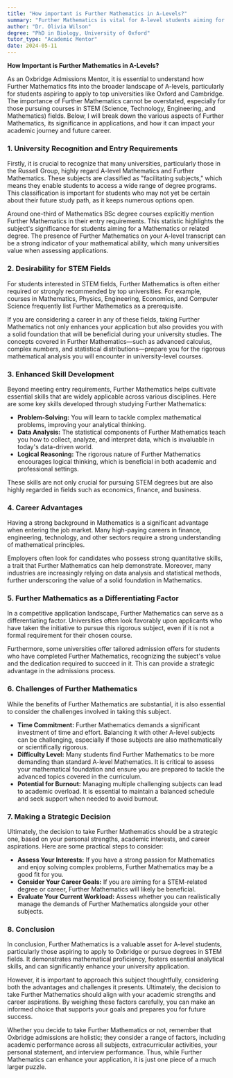 ```yaml
---
title: "How important is Further Mathematics in A-Levels?"
summary: "Further Mathematics is vital for A-level students aiming for top universities, especially in STEM fields, enhancing applications and future career prospects."
author: "Dr. Olivia Wilson"
degree: "PhD in Biology, University of Oxford"
tutor_type: "Academic Mentor"
date: 2024-05-11
---
```


**How Important is Further Mathematics in A-Levels?**

As an Oxbridge Admissions Mentor, it is essential to understand how Further Mathematics fits into the broader landscape of A-levels, particularly for students aspiring to apply to top universities like Oxford and Cambridge. The importance of Further Mathematics cannot be overstated, especially for those pursuing courses in STEM (Science, Technology, Engineering, and Mathematics) fields. Below, I will break down the various aspects of Further Mathematics, its significance in applications, and how it can impact your academic journey and future career.

### 1. **University Recognition and Entry Requirements**

Firstly, it is crucial to recognize that many universities, particularly those in the Russell Group, highly regard A-level Mathematics and Further Mathematics. These subjects are classified as "facilitating subjects," which means they enable students to access a wide range of degree programs. This classification is important for students who may not yet be certain about their future study path, as it keeps numerous options open.

Around one-third of Mathematics BSc degree courses explicitly mention Further Mathematics in their entry requirements. This statistic highlights the subject's significance for students aiming for a Mathematics or related degree. The presence of Further Mathematics on your A-level transcript can be a strong indicator of your mathematical ability, which many universities value when assessing applications.

### 2. **Desirability for STEM Fields**

For students interested in STEM fields, Further Mathematics is often either required or strongly recommended by top universities. For example, courses in Mathematics, Physics, Engineering, Economics, and Computer Science frequently list Further Mathematics as a prerequisite. 

If you are considering a career in any of these fields, taking Further Mathematics not only enhances your application but also provides you with a solid foundation that will be beneficial during your university studies. The concepts covered in Further Mathematics—such as advanced calculus, complex numbers, and statistical distributions—prepare you for the rigorous mathematical analysis you will encounter in university-level courses.

### 3. **Enhanced Skill Development**

Beyond meeting entry requirements, Further Mathematics helps cultivate essential skills that are widely applicable across various disciplines. Here are some key skills developed through studying Further Mathematics:

- **Problem-Solving:** You will learn to tackle complex mathematical problems, improving your analytical thinking.
- **Data Analysis:** The statistical components of Further Mathematics teach you how to collect, analyze, and interpret data, which is invaluable in today's data-driven world.
- **Logical Reasoning:** The rigorous nature of Further Mathematics encourages logical thinking, which is beneficial in both academic and professional settings.

These skills are not only crucial for pursuing STEM degrees but are also highly regarded in fields such as economics, finance, and business. 

### 4. **Career Advantages**

Having a strong background in Mathematics is a significant advantage when entering the job market. Many high-paying careers in finance, engineering, technology, and other sectors require a strong understanding of mathematical principles. 

Employers often look for candidates who possess strong quantitative skills, a trait that Further Mathematics can help demonstrate. Moreover, many industries are increasingly relying on data analysis and statistical methods, further underscoring the value of a solid foundation in Mathematics.

### 5. **Further Mathematics as a Differentiating Factor**

In a competitive application landscape, Further Mathematics can serve as a differentiating factor. Universities often look favorably upon applicants who have taken the initiative to pursue this rigorous subject, even if it is not a formal requirement for their chosen course. 

Furthermore, some universities offer tailored admission offers for students who have completed Further Mathematics, recognizing the subject's value and the dedication required to succeed in it. This can provide a strategic advantage in the admissions process.

### 6. **Challenges of Further Mathematics**

While the benefits of Further Mathematics are substantial, it is also essential to consider the challenges involved in taking this subject. 

- **Time Commitment:** Further Mathematics demands a significant investment of time and effort. Balancing it with other A-level subjects can be challenging, especially if those subjects are also mathematically or scientifically rigorous.
- **Difficulty Level:** Many students find Further Mathematics to be more demanding than standard A-level Mathematics. It is critical to assess your mathematical foundation and ensure you are prepared to tackle the advanced topics covered in the curriculum.
- **Potential for Burnout:** Managing multiple challenging subjects can lead to academic overload. It is essential to maintain a balanced schedule and seek support when needed to avoid burnout.

### 7. **Making a Strategic Decision**

Ultimately, the decision to take Further Mathematics should be a strategic one, based on your personal strengths, academic interests, and career aspirations. Here are some practical steps to consider:

- **Assess Your Interests:** If you have a strong passion for Mathematics and enjoy solving complex problems, Further Mathematics may be a good fit for you.
- **Consider Your Career Goals:** If you are aiming for a STEM-related degree or career, Further Mathematics will likely be beneficial.
- **Evaluate Your Current Workload:** Assess whether you can realistically manage the demands of Further Mathematics alongside your other subjects.

### 8. **Conclusion**

In conclusion, Further Mathematics is a valuable asset for A-level students, particularly those aspiring to apply to Oxbridge or pursue degrees in STEM fields. It demonstrates mathematical proficiency, fosters essential analytical skills, and can significantly enhance your university application. 

However, it is important to approach this subject thoughtfully, considering both the advantages and challenges it presents. Ultimately, the decision to take Further Mathematics should align with your academic strengths and career aspirations. By weighing these factors carefully, you can make an informed choice that supports your goals and prepares you for future success. 

Whether you decide to take Further Mathematics or not, remember that Oxbridge admissions are holistic; they consider a range of factors, including academic performance across all subjects, extracurricular activities, your personal statement, and interview performance. Thus, while Further Mathematics can enhance your application, it is just one piece of a much larger puzzle.
    
